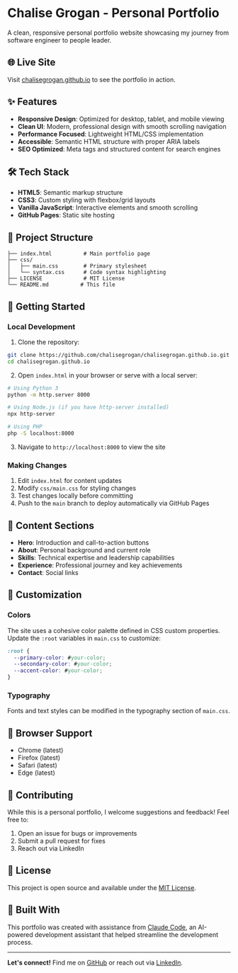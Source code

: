 # Chalise Grogan - Personal Portfolio

A clean, responsive personal portfolio website showcasing my journey from software engineer to people leader.

## 🌐 Live Site

Visit [chalisegrogan.github.io](https://chalisegrogan.github.io) to see the portfolio in action.

## ✨ Features

- **Responsive Design**: Optimized for desktop, tablet, and mobile viewing
- **Clean UI**: Modern, professional design with smooth scrolling navigation
- **Performance Focused**: Lightweight HTML/CSS implementation
- **Accessible**: Semantic HTML structure with proper ARIA labels
- **SEO Optimized**: Meta tags and structured content for search engines

## 🛠️ Tech Stack

- **HTML5**: Semantic markup structure
- **CSS3**: Custom styling with flexbox/grid layouts
- **Vanilla JavaScript**: Interactive elements and smooth scrolling
- **GitHub Pages**: Static site hosting

## 📁 Project Structure

```
├── index.html          # Main portfolio page
├── css/
│   ├── main.css        # Primary stylesheet
│   └── syntax.css      # Code syntax highlighting
├── LICENSE             # MIT License
└── README.md          # This file
```

## 🚀 Getting Started

### Local Development

1. Clone the repository:
```bash
git clone https://github.com/chalisegrogan/chalisegrogan.github.io.git
cd chalisegrogan.github.io
```

2. Open `index.html` in your browser or serve with a local server:
```bash
# Using Python 3
python -m http.server 8000

# Using Node.js (if you have http-server installed)
npx http-server

# Using PHP
php -S localhost:8000
```

3. Navigate to `http://localhost:8000` to view the site

### Making Changes

1. Edit `index.html` for content updates
2. Modify `css/main.css` for styling changes
3. Test changes locally before committing
4. Push to the `main` branch to deploy automatically via GitHub Pages

## 📝 Content Sections

- **Hero**: Introduction and call-to-action buttons
- **About**: Personal background and current role
- **Skills**: Technical expertise and leadership capabilities
- **Experience**: Professional journey and key achievements
- **Contact**: Social links

## 🎨 Customization

### Colors
The site uses a cohesive color palette defined in CSS custom properties. Update the `:root` variables in `main.css` to customize:

```css
:root {
  --primary-color: #your-color;
  --secondary-color: #your-color;
  --accent-color: #your-color;
}
```

### Typography
Fonts and text styles can be modified in the typography section of `main.css`.

## 📱 Browser Support

- Chrome (latest)
- Firefox (latest)
- Safari (latest)
- Edge (latest)

## 🤝 Contributing

While this is a personal portfolio, I welcome suggestions and feedback! Feel free to:

1. Open an issue for bugs or improvements
2. Submit a pull request for fixes
3. Reach out via LinkedIn

## 📄 License

This project is open source and available under the [MIT License](LICENSE).

## 🔧 Built With

This portfolio was created with assistance from [Claude Code](https://claude.ai/code), an AI-powered development assistant that helped streamline the development process.

---

**Let's connect!** Find me on [GitHub](https://github.com/chalisegrogan) or reach out via [LinkedIn](https://www.linkedin.com/in/chaliseg/).